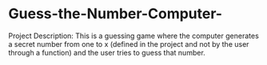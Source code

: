 # Guess-the-Number-Computer-
Project Description: This is a guessing game where the computer generates a secret number from one to x (defined in the project and not by the user through a function) and the user tries to guess that number.
